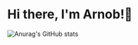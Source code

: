 # Hi there, I'm Arnob!👋
![Anurag's GitHub stats](https://github-readme-stats.vercel.app/api?username=ShafiArnob&show_icons=true&theme=dark)

<!-- [![Top Langs](https://github-readme-stats.vercel.app/api/top-langs/?username=ShafiArnob&layout=compact)](https://github.com/anuraghazra/github-readme-stats) -->
<!--
**ShafiArnob/ShafiArnob** is a ✨ _special_ ✨ repository because its `README.md` (this file) appears on your GitHub profile.

Here are some ideas to get you started:

- 🔭 I’m currently working on ...
- 🌱 I’m currently learning ...
- 👯 I’m looking to collaborate on ...
- 🤔 I’m looking for help with ...
- 💬 Ask me about ...
- 📫 How to reach me: ...
- 😄 Pronouns: ...
- ⚡ Fun fact: ...
-->
